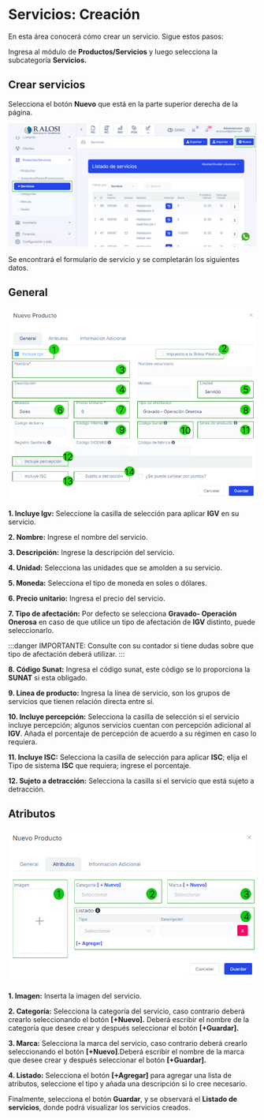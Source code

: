 # Servicios: Creación
En esta área conocerá cómo crear un servicio. Sigue estos pasos:

Ingresa al módulo de **Productos/Servicios** y luego selecciona la subcategoría **Servicios.**

## Crear servicios
Selecciona el botón **Nuevo** que está en la parte superior derecha de la página.

![Alt text](img/Servicios-creacion_01.jpg)

Se encontrará el formulario de servicio y se completarán los siguientes datos.

## General

![Alt text](img/Servicios-creacion_02.jpg)


  **1.  Incluye Igv:** Seleccione la casilla de selección para aplicar **IGV** en su servicio.

  **2.  Nombre:** Ingrese el nombre del servicio.

  **3.  Descripción:**  Ingrese la descripción del servicio.

  **4.  Unidad:** Selecciona las unidades que se amolden a su servicio.

  **5.  Moneda:** Selecciona el tipo de moneda en soles o dólares.

  **6.  Precio unitario:** Ingresa el precio del servicio.

  **7.  Tipo de afectación:** Por defecto se selecciona **Gravado- Operación Onerosa** en caso de que utilice un tipo de afectación de **IGV** distinto, puede seleccionarlo.

:::danger IMPORTANTE:
Consulte con su contador si tiene dudas sobre que tipo de afectación deberá utilizar.
:::

**8.  Código Sunat:** Ingresa el código sunat, este código se lo proporciona la **SUNAT** si esta obligado.

**9.  Linea de producto:** Ingresa la línea de servicio, son los grupos de servicios que tienen relación directa entre sí. 

**10. Incluye percepción:** Selecciona la casilla de selección si el servicio incluye percepción; algunos servicios cuentan con percepción adicional al **IGV**. Añada el porcentaje de percepción de acuerdo a su régimen en caso lo requiera.

**11. Incluye ISC:** Selecciona la casilla de selección para aplicar **ISC**; elija el Tipo de sistema **ISC** que requiera; ingrese el porcentaje.

**12. Sujeto a detracción:** Selecciona la casilla si el servicio que está sujeto a detracción.

## Atributos

![Alt text](img/Servicios-creacion_03.jpg)

**1.  Imagen:** Inserta la imagen del servicio.

**2.  Categoría:** Selecciona la categoría del servicio, caso contrario deberá crearlo seleccionando el botón **[+Nuevo].** Deberá escribir el nombre de la categoría que desee crear y después seleccionar el botón  **[+Guardar].**

**3.  Marca:** Selecciona la marca del servicio, caso contrario deberá crearlo seleccionando el botón **[+Nuevo]**.Deberá escribir el nombre de la marca que desee crear y después seleccionar el botón  **[+Guardar].**

**4.  Listado:** Selecciona el botón **[+Agregar]** para agregar una lista de atributos, seleccione el tipo y añada una descripción si lo cree necesario.

Finalmente, selecciona el botón **Guardar**, y se observará el **Listado de servicios**, donde podrá visualizar los servicios creados.
